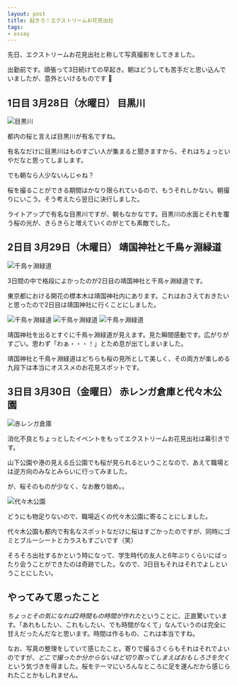 ```yaml
---
layout: post
title: 起きろ！エクストリームお花見出社
tags:
- essay
---
```


先日、エクストリームお花見出社と称して写真撮影をしてきました。

出勤前です。頑張って3日続けての早起き。朝はどうしても苦手だと思い込んでいましたが、意外といけるものです 😤

## 1日目 3月28日（水曜日） 目黒川

![目黒川](../images/posts/2018-04-06/sakura-megurogawa-001.jpg)

都内の桜と言えば目黒川が有名ですね。

有名なだけに目黒川はものすごい人が集まると聞きますから、それはちょっといやだなと思ってしまします。

でも朝なら人少ないんじゃね？

桜を撮ることができる期間はかなり限られているので、もうそれしかない。朝撮りにいこう。そう考えたら翌日に決行しました。

ライトアップで有名な目黒川ですが、朝もなかなです。目黒川の水面とそれを覆う桜の光が、きらきらと増えていくのがとても素敵でした。

## 2日目 3月29日（木曜日） 靖国神社と千鳥ヶ淵緑道

![千鳥ヶ淵緑道](../images/posts/2018-04-06/sakura-yasukuni-shrine-001.jpg)

3日間の中で格段によかったのが2日目の靖国神社と千鳥ヶ淵緑道です。

東京都における開花の標本木は靖国神社内にあります。これはおさえておきたいと思ったので2日目は靖国神社に行くことにしました。

![千鳥ヶ淵緑道](../images/posts/2018-04-06/sakura-chidorigafuchi-001.jpg)
![千鳥ヶ淵緑道](../images/posts/2018-04-06/sakura-chidorigafuchi-002.jpg)
![千鳥ヶ淵緑道](../images/posts/2018-04-06/sakura-chidorigafuchi-003.jpg)

靖国神社を出るとすぐに千鳥ヶ淵緑道が見えます。見た瞬間感動です。広がりがすごい。思わず「わぁ・・・！」とため息が出てしまいました。

靖国神社と千鳥ヶ淵緑道はどちらも桜の見所として美しく、その両方が楽しめる九段下は本当にオススメのお花見スポットです。

## 3日目 3月30日（金曜日） 赤レンガ倉庫と代々木公園

![赤レンガ倉庫](../images/posts/2018-04-06/sakura-akarenga-001.jpg)

消化不良とちょっとしたイベントをもってエクストリームお花見出社は幕引きです。

山下公園や港の見える丘公園でも桜が見られるということなので、あえて職場とは逆方向のみなとみらいに行ってみました。

が、桜そのものが少なく、なお散り始め。。

![代々木公園](../images/posts/2018-04-06/sakura-yoyogi-park-001.jpg)

どうにも物足りないので、職場近くの代々木公園に寄ることにしました。

代々木公園も都内で有名なスポットなだけに桜はすごかったのですが、同時にゴミとブルーシートとカラスもすごいです（笑）

そろそろ出社するかという時になって、学生時代の友人と6年ぶりくらいにばったり会うことができたのは奇跡でした。なので、3日目もそれはそれでよしということにしたい。

## やってみて思ったこと

*ちょっとその気になれば2時間もの時間が作れた*ということに、正直驚いています。「あれもしたい、これもしたい、でも時間がなくて」なんていうのは完全に甘えだったんだなと思います。時間は作るもの、これは本当ですね。

なお、写真の整理をしていて感じたこと。寄りで撮るさくらもそれはそれでよいのですが、*どこで撮ったか分からないほど切り取ってしまえばおもしろさを欠く*という気づきを得ました。桜をテーマにいろんなところに足を運んだから感じられたことかもしれません。